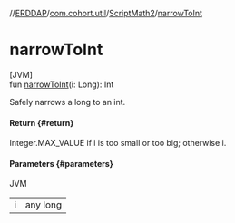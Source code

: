 //[ERDDAP](../../../index.md)/[com.cohort.util](../index.md)/[ScriptMath2](index.md)/[narrowToInt](narrow-to-int.md)

# narrowToInt

[JVM]\
fun [narrowToInt](narrow-to-int.md)(i: Long): Int

Safely narrows a long to an int.

#### Return {#return}

Integer.MAX_VALUE if i is too small or too big; otherwise i.

#### Parameters {#parameters}

JVM

| | |
|---|---|
| i | any long |